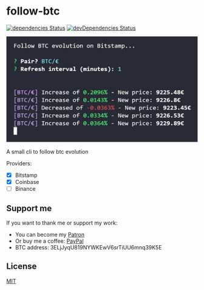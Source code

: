 # follow-btc

[![dependencies Status](https://img.shields.io/david/Johann-S/follow-btc.svg)](https://david-dm.org/Johann-S/follow-btc)
[![devDependencies Status](https://img.shields.io/david/dev/Johann-S/follow-btc.svg)](https://david-dm.org/Johann-S/follow-btc?type=dev)

<p align="center">
  <img src="https://raw.githubusercontent.com/Johann-S/follow-btc/master/img/follow-btc.jpg" alt="follow-btc">
</p>

A small cli to follow btc evolution

Providers:
  - [x] Bitstamp
  - [x] Coinbase
  - [ ] Binance

## Support me

If you want to thank me or support my work:

- You can become my [Patron](https://www.patreon.com/jservoire)
- Or buy me a coffee: [PayPal](https://www.paypal.me/jservoire)
- BTC address: 3ELjJyqU819NYWKEwV6srTiUU6mnq39K5E

## License

[MIT](https://github.com/Johann-S/follow-btc/blob/master/LICENSE)
